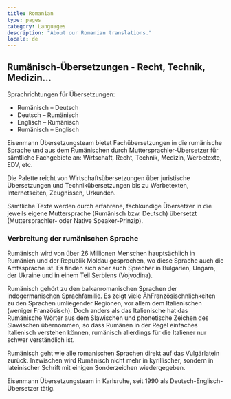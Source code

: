 ```yaml
---
title: Romanian
type: pages
category: Languages
description: "About our Romanian translations."
locale: de
---
```

## Rumänisch-Übersetzungen - Recht, Technik, Medizin...
Sprachrichtungen für Übersetzungen:
- Rumänisch – Deutsch
- Deutsch – Rumänisch
- Englisch – Rumänisch
- Rumänisch – Englisch

Eisenmann Übersetzungsteam bietet Fachübersetzungen in die rumänische Sprache und aus dem Rumänischen durch Muttersprachler-Übersetzer für sämtliche Fachgebiete an: Wirtschaft, Recht, Technik, Medizin, Werbetexte, EDV, etc.

Die Palette reicht von Wirtschaftsübersetzungen über juristische Übersetzungen und Technikübersetzungen bis zu Werbetexten, Internetseiten, Zeugnissen, Urkunden.

Sämtliche Texte werden durch erfahrene, fachkundige Übersetzer in die jeweils eigene Muttersprache (Rumänisch bzw. Deutsch) übersetzt (Muttersprachler- oder Native Speaker-Prinzip).

### Verbreitung der rumänischen Sprache
Rumänisch wird von über 26 Millionen Menschen hauptsächlich in Rumänien und der Republik Moldau gesprochen, wo diese Sprache auch die Amtssprache ist. Es finden sich aber auch Sprecher in Bulgarien, Ungarn, der Ukraine und in einem Teil Serbiens (Vojvodina).

Rumänisch gehört zu den balkanromanischen Sprachen der indogermanischen Sprachfamilie. Es zeigt viele ÄhFranzösischnlichkeiten zu den Sprachen umliegender Regionen, vor allem dem Italienischen (weniger Französisch). Doch anders als das Italienische hat das Rumänische Wörter aus dem Slawischen und phonetische Zeichen des Slawischen übernommen, so dass Rumänen in der Regel einfaches Italienisch verstehen können, rumänisch allerdings für die Italiener nur schwer verständlich ist.

Rumänisch geht wie alle romanischen Sprachen direkt auf das Vulgärlatein zurück. Inzwischen wird Rumänisch nicht mehr in kyrillischer, sondern in lateinischer Schrift mit einigen Sonderzeichen wiedergegeben.

 

Eisenmann Übersetzungsteam in Karlsruhe, seit 1990 als Deutsch-Englisch-Übersetzer tätig.